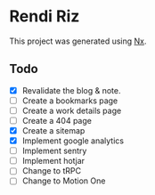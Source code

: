 # Rendi Riz

This project was generated using [Nx](https://nx.dev).

## Todo

- [x] Revalidate the blog & note.
- [ ] Create a bookmarks page
- [ ] Create a work details page
- [ ] Create a 404 page
- [x] Create a sitemap
- [x] Implement google analytics
- [ ] Implement sentry
- [ ] Implement hotjar
- [ ] Change to tRPC
- [ ] Change to Motion One
